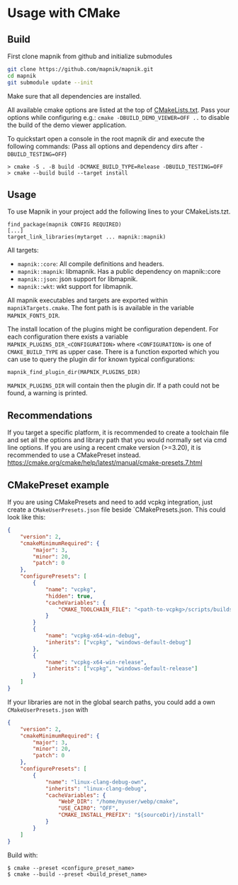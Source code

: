 # Usage with CMake
## Build
First clone mapnik from github and initialize submodules

```bash
git clone https://github.com/mapnik/mapnik.git
cd mapnik
git submodule update --init
```

Make sure that all dependencies are installed.

All available cmake options are listed at the top of [CMakeLists.txt](../CMakeLists.txt). 
Pass your options while configuring e.g.: `cmake -DBUILD_DEMO_VIEWER=OFF ..` to disable the build of the demo viewer application.

To quickstart open a console in the root mapnik dir and execute the following commands: (Pass all options and dependency dirs after `-DBUILD_TESTING=OFF`)
```
> cmake -S . -B build -DCMAKE_BUILD_TYPE=Release -DBUILD_TESTING=OFF
> cmake --build build --target install
```

## Usage

To use Mapnik in your project add the following lines to your CMakeLists.tzt.
```
find_package(mapnik CONFIG REQUIRED)
[...]
target_link_libraries(mytarget ... mapnik::mapnik)
```
All targets: 
* `mapnik::core`: All compile definitions and headers.
* `mapnik::mapnik`: libmapnik. Has a public dependency on mapnik::core
* `mapnik::json`: json support for libmapnik.
* `mapnik::wkt`: wkt support for libmapnik.

All mapnik executables and targets are exported within `mapnikTargets.cmake`. 
The font path is is available in the variable `MAPNIK_FONTS_DIR`. 

The install location of the plugins might be configuration dependent. 
For each configuration there exists a variable `MAPNIK_PLUGINS_DIR_<CONFIGURATION>` where `<CONFIGURATION>` is one of `CMAKE_BUILD_TYPE` as upper case.
There is a function exported which you can use to query the plugin dir for known typical configurations:
```
mapnik_find_plugin_dir(MAPNIK_PLUGINS_DIR)
```
`MAPNIK_PLUGINS_DIR` will contain then the plugin dir. If a path could not be found, a warning is printed.

## Recommendations

If you target a specific platform, it is recommended to create a toolchain file and set all the options and library path that you would normally set via cmd line options.
If you are using a recent cmake version (>=3.20), it is recommended to use a CMakePreset instead. https://cmake.org/cmake/help/latest/manual/cmake-presets.7.html


## CMakePreset example

If you are using CMakePresets and need to add vcpkg integration, just create a `CMakeUserPresets.json` file beside `CMakePresets.json. 
This could look like this:
```json
{
    "version": 2,
    "cmakeMinimumRequired": {
        "major": 3,
        "minor": 20,
        "patch": 0
    },
    "configurePresets": [
        {
            "name": "vcpkg",
            "hidden": true,
            "cacheVariables": {
                "CMAKE_TOOLCHAIN_FILE": "<path-to-vcpkg>/scripts/buildsystems/vcpkg.cmake"
            }
        }
        {
            "name": "vcpkg-x64-win-debug",
            "inherits": ["vcpkg", "windows-default-debug"]
        },
        {
            "name": "vcpkg-x64-win-release",
            "inherits": ["vcpkg", "windows-default-release"]
        }
    ]
}
```


If your libraries are not in the global search paths, you could add a own `CMakeUserPresets.json` with 

```json
{
    "version": 2,
    "cmakeMinimumRequired": {
        "major": 3,
        "minor": 20,
        "patch": 0
    },
    "configurePresets": [
        {
            "name": "linux-clang-debug-own",
            "inherits": "linux-clang-debug",
            "cacheVariables": {
                "WebP_DIR": "/home/myuser/webp/cmake",
                "USE_CAIRO": "OFF",
                "CMAKE_INSTALL_PREFIX": "${sourceDir}/install"
            }
        }
    ]
}
```

Build with: 
```
$ cmake --preset <configure_preset_name>
$ cmake --build --preset <build_preset_name>
```
